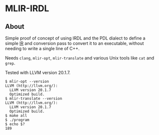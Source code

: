 # MLIR-IRDL
## About
Simple proof of concept of using IRDL and the PDL dialect to define a simple [IR](./irdl.mlir) and conversion pass
to convert it to an executable, without needing to write a single line of C++.

Needs `clang`, `mlir-opt`, `mlir-translate` and various Unix tools like `cat` and `grep`.

Tested with LLVM version 20.1.7.
```console
$ mlir-opt --version
LLVM (http://llvm.org/):
  LLVM version 20.1.7
  Optimized build.
$ mlir-translate --version
LLVM (http://llvm.org/):
  LLVM version 20.1.7
  Optimized build.
$ make all
$ ./program
$ echo $?
189
```

